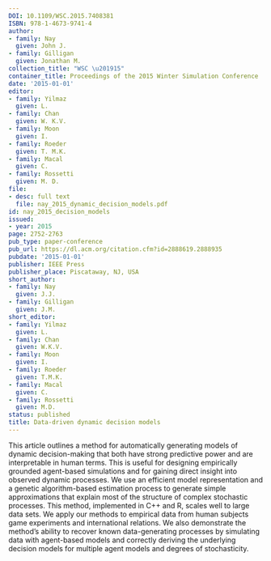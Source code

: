 ```yaml
---
DOI: 10.1109/WSC.2015.7408381
ISBN: 978-1-4673-9741-4
author:
- family: Nay
  given: John J.
- family: Gilligan
  given: Jonathan M.
collection_title: "WSC \u201915"
container_title: Proceedings of the 2015 Winter Simulation Conference
date: '2015-01-01'
editor:
- family: Yilmaz
  given: L.
- family: Chan
  given: W. K.V.
- family: Moon
  given: I.
- family: Roeder
  given: T. M.K.
- family: Macal
  given: C.
- family: Rossetti
  given: M. D.
file:
- desc: full text
  file: nay_2015_dynamic_decision_models.pdf
id: nay_2015_decision_models
issued:
- year: 2015
page: 2752-2763
pub_type: paper-conference
pub_url: https://dl.acm.org/citation.cfm?id=2888619.2888935
pubdate: '2015-01-01'
publisher: IEEE Press
publisher_place: Piscataway, NJ, USA
short_author:
- family: Nay
  given: J.J.
- family: Gilligan
  given: J.M.
short_editor:
- family: Yilmaz
  given: L.
- family: Chan
  given: W.K.V.
- family: Moon
  given: I.
- family: Roeder
  given: T.M.K.
- family: Macal
  given: C.
- family: Rossetti
  given: M.D.
status: published
title: Data-driven dynamic decision models
---
```

This article outlines a method for automatically generating models of dynamic decision-making that both have strong predictive power and are interpretable in human terms. This is useful for designing empirically grounded agent-based simulations and for gaining direct insight into observed dynamic processes. We use an efficient model representation and a genetic algorithm-based estimation process to generate simple approximations that explain most of the structure of complex stochastic processes. This method, implemented in C++ and R, scales well to large data sets. We apply our methods to empirical data from human subjects game experiments and international relations. We also demonstrate the method&#8217;s ability to recover known data-generating processes by simulating data with agent-based models and correctly deriving the underlying decision models for multiple agent models and degrees of stochasticity.
